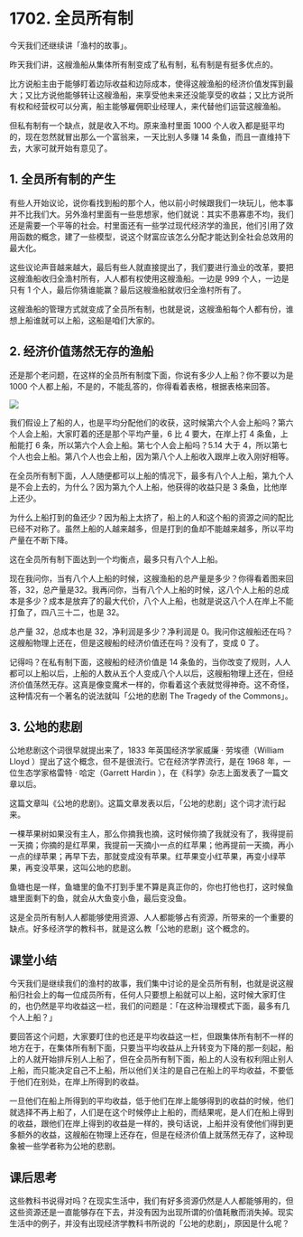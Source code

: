 # 1702. 全员所有制
今天我们还继续讲「渔村的故事」。

昨天我们讲，这艘渔船从集体所有制变成了私有制，私有制是有挺多优点的。

比方说船主由于能够盯着边际收益和边际成本，使得这艘渔船的经济价值发挥到最大；又比方说他能够转让这艘渔船，来享受他未来还没能享受的收益；又比方说所有权和经营权可以分离，船主能够雇佣职业经理人，来代替他们运营这艘渔船。

但私有制有一个缺点，就是收入不均。原来渔村里面 1000 个人收入都是挺平均的，现在忽然就冒出那么一个富翁来，一天比别人多赚 14 条鱼，而且一直维持下去，大家可就开始有意见了。

## 1. 全员所有制的产生

有些人开始议论，说你看找到船的那个人，他以前小时候跟我们一块玩儿，他本事并不比我们大。另外渔村里面有一些思想家，他们就说：其实不患寡患不均，我们还是需要一个平等的社会。村里面还有一些学过现代经济学的渔民，他们引用了效用函数的概念，建了一些模型，说这个财富应该怎么分配才能达到全社会总效用的最大化。

这些议论声音越来越大，最后有些人就直接提出了，我们要进行渔业的改革，要把这艘渔船收归全渔村所有，人人都有权使用这艘渔船。一边是 999 个人，一边是只有 1 个人，最后你猜谁能赢？最后这艘渔船就收归全渔村所有了。

这艘渔船的管理方式就变成了全员所有制，也就是说，这艘渔船每个人都有份，谁想上船谁就可以上船，这船是咱们大家的。

## 2. 经济价值荡然无存的渔船

还是那个老问题，在这样的全员所有制度下面，你说有多少人上船？你不要以为是 1000 个人都上船，不是的，不能乱答的，你得看着表格，根据表格来回答。 

![](https://raw.githubusercontent.com/dalong0514/selfstudy/master/%E5%9B%BE%E7%89%87%E9%93%BE%E6%8E%A5%E5%BA%93/%E8%96%9B%E5%85%86%E4%B8%B0/1701.jpg)

我们假设上了船的人，也是平均分配他们的收获，这时候第六个人会上船吗？第六个人会上船，大家盯着的还是那个平均产量，6 比 4 要大，在岸上打 4 条鱼，上船能打 6 条，所以第六个人会上船。第七个人会上船吗？5.14 大于 4，所以第七个人也会上船。第八个人也会上船，因为第八个人上船收入跟岸上收入刚好相等。 

在全员所有制下面，人人随便都可以上船的情况下，最多有八个人上船，第九个人是不会上去的，为什么？因为第九个人上船，他获得的收益只是 3 条鱼，比他岸上还少。

为什么上船打到的鱼还少？因为船上太挤了，船上的人和这个船的资源之间的配比已经不对称了。虽然上船的人越来越多，但是打到的鱼却不能越来越多，所以平均产量在不断下降。

这在全员所有制下面达到一个均衡点，最多只有八个人上船。

现在我问你，当有八个人上船的时候，这艘渔船的总产量是多少？你得看着图来回答，32，总产量是32。我再问你，当有八个人上船的时候，这八个人上船的总成本是多少？成本是放弃了的最大代价，八个人上船，也就是说这八个人在岸上不能打鱼了，四八三十二，也是 32。

总产量 32，总成本也是 32，净利润是多少？净利润是 0。我问你这艘船还在吗？这艘船物理上还在，但是这艘船的经济价值还在吗？没有了，变成 0 了。

记得吗？在私有制下面，这艘船的经济价值是 14 条鱼的，当你改变了规则，人人都可以上船以后，上船的人数从五个人变成八个人以后，这艘船物理上还在，但经济价值荡然无存。这真是像变魔术一样的，你看着这个表就觉得神奇。这不奇怪，这种情况有一个著名的说法就叫「公地的悲剧 The Tragedy of the Commons」。

## 3. 公地的悲剧

公地悲剧这个词很早就提出来了，1833 年英国经济学家威廉 · 劳埃德（William Lloyd ）提出了这个概念，但不是很流行。它在经济学界流行，是在 1968 年，一位生态学家格雷特 · 哈定（Garrett Hardin ），在《科学》杂志上面发表了一篇文章以后。

这篇文章叫《公地的悲剧》。这篇文章发表以后，「公地的悲剧」这个词才流行起来。

一棵苹果树如果没有主人，那么你摘我也摘，这时候你摘了我就没有了，我得提前一天摘；你摘的是红苹果，我提前一天摘小一点的红苹果；他再提前一天摘，再小一点的绿苹果；再早下去，那就变成没有苹果。红苹果变小红苹果，再变小绿苹果，再变没苹果，这叫公地的悲剧。

鱼塘也是一样，鱼塘里的鱼不打到手里不算是真正你的，你也打他也打，这时候鱼塘里面剩下的鱼，就会从大鱼变小鱼，最后变没鱼。

这是全员所有制人人都能够使用资源、人人都能够占有资源，所带来的一个重要的缺点。好多经济学的教科书，就是这么教「公地的悲剧」这个概念的。

## 课堂小结

今天我们是继续我们的渔村的故事，我们集中讨论的是全员所有制，也就是说这艘船归社会上的每一位成员所有，任何人只要想上船就可以上船，这时候大家盯住的，也仍然是平均收益这一栏，我们的问题是：「在这种治理模式下面，最多有几个人上船？」

要回答这个问题，大家要盯住的也还是平均收益这一栏，但跟集体所有制不一样的地方在于，在集体所有制下面，只要当平均收益从上升转变为下降的那一刻起，船上的人就开始排斥别人上船了，但在全员所有制下面，船上的人没有权利阻止别人上船，而只能决定自己不上船，所以他们关注的是自己在船上的平均收益，不要低于他们在别处，在岸上所得到的收益。

一旦他们在船上所得到的平均收益，低于他们在岸上能够得到的收益的时候，他们就选择不再上船了，人们是在这个时候停止上船的，而结果呢，是人们在船上得到的收益，跟他们在岸上得到的收益是一样的，换句话说，上船并没有使他们得到更多额外的收益，这艘船在物理上还存在，但是在经济价值上就荡然无存了，这种现象被一些学者称为公地的悲剧。

## 课后思考

这些教科书说得对吗？在现实生活中，我们有好多资源仍然是人人都能够用的，但这些资源还是一直能够存在下去，并没有因为出现所谓的价值耗散而消失掉。现实生活中的例子，并没有出现经济学教科书所说的「公地的悲剧」，原因是什么呢？



